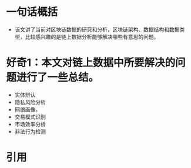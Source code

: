 # 一句话概括
- 该文讲了当前对区块链数据的研究和分析，区块链架构、数据结构和数据类型，比较感兴趣的是链上数据分析能够解决哪些有意思的问题。

# 好奇1：本文对链上数据中所要解决的问题进行了一些总结。
- 实体辨认
- 隐私风险分析
- 网络画像，
- 交易模式识别
- 市场效率分析
- 非法行为检测

# 引用
